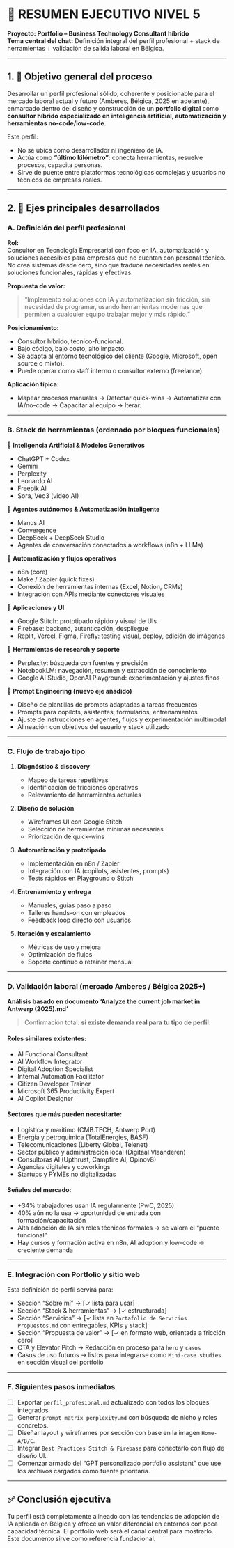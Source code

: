
# 🧠 RESUMEN EJECUTIVO NIVEL 5  
**Proyecto: Portfolio – Business Technology Consultant híbrido**  
**Tema central del chat:** Definición integral del perfil profesional + stack de herramientas + validación de salida laboral en Bélgica.

---

## 1. 🎯 Objetivo general del proceso

Desarrollar un perfil profesional sólido, coherente y posicionable para el mercado laboral actual y futuro (Amberes, Bélgica, 2025 en adelante), enmarcado dentro del diseño y construcción de un **portfolio digital** como **consultor híbrido especializado en inteligencia artificial, automatización y herramientas no-code/low-code**.

Este perfil:
- No se ubica como desarrollador ni ingeniero de IA.
- Actúa como **“último kilómetro”**: conecta herramientas, resuelve procesos, capacita personas.
- Sirve de puente entre plataformas tecnológicas complejas y usuarios no técnicos de empresas reales.

---

## 2. 🧩 Ejes principales desarrollados

### A. Definición del perfil profesional

**Rol:**  
Consultor en Tecnología Empresarial con foco en IA, automatización y soluciones accesibles para empresas que no cuentan con personal técnico. No crea sistemas desde cero, sino que traduce necesidades reales en soluciones funcionales, rápidas y efectivas.

**Propuesta de valor:**  
> “Implemento soluciones con IA y automatización sin fricción, sin necesidad de programar, usando herramientas modernas que permiten a cualquier equipo trabajar mejor y más rápido.”

**Posicionamiento:**  
- Consultor híbrido, técnico-funcional.  
- Bajo código, bajo costo, alto impacto.  
- Se adapta al entorno tecnológico del cliente (Google, Microsoft, open source o mixto).  
- Puede operar como staff interno o consultor externo (freelance).

**Aplicación típica:**  
- Mapear procesos manuales → Detectar quick-wins → Automatizar con IA/no-code → Capacitar al equipo → Iterar.

---

### B. Stack de herramientas (ordenado por bloques funcionales)

**🔹 Inteligencia Artificial & Modelos Generativos**  
- ChatGPT + Codex  
- Gemini  
- Perplexity  
- Leonardo AI  
- Freepik AI  
- Sora, Veo3 (video AI)

**🔹 Agentes autónomos & Automatización inteligente**  
- Manus AI  
- Convergence  
- DeepSeek + DeepSeek Studio  
- Agentes de conversación conectados a workflows (n8n + LLMs)

**🔹 Automatización y flujos operativos**  
- n8n (core)  
- Make / Zapier (quick fixes)  
- Conexión de herramientas internas (Excel, Notion, CRMs)  
- Integración con APIs mediante conectores visuales

**🔹 Aplicaciones y UI**  
- Google Stitch: prototipado rápido y visual de UIs  
- Firebase: backend, autenticación, despliegue  
- Replit, Vercel, Figma, Firefly: testing visual, deploy, edición de imágenes

**🔹 Herramientas de research y soporte**  
- Perplexity: búsqueda con fuentes y precisión  
- NotebookLM: navegación, resumen y extracción de conocimiento  
- Google AI Studio, OpenAI Playground: experimentación y ajustes finos

**🔹 Prompt Engineering (nuevo eje añadido)**  
- Diseño de plantillas de prompts adaptadas a tareas frecuentes  
- Prompts para copilots, asistentes, formularios, entrenamientos  
- Ajuste de instrucciones en agentes, flujos y experimentación multimodal  
- Alineación con objetivos del usuario y stack utilizado

---

### C. Flujo de trabajo tipo

1. **Diagnóstico & discovery**  
   - Mapeo de tareas repetitivas  
   - Identificación de fricciones operativas  
   - Relevamiento de herramientas actuales

2. **Diseño de solución**  
   - Wireframes UI con Google Stitch  
   - Selección de herramientas mínimas necesarias  
   - Priorización de quick-wins

3. **Automatización y prototipado**  
   - Implementación en n8n / Zapier  
   - Integración con IA (copilots, asistentes, prompts)  
   - Tests rápidos en Playground o Stitch

4. **Entrenamiento y entrega**  
   - Manuales, guías paso a paso  
   - Talleres hands-on con empleados  
   - Feedback loop directo con usuarios

5. **Iteración y escalamiento**  
   - Métricas de uso y mejora  
   - Optimización de flujos  
   - Soporte continuo o retainer mensual

---

### D. Validación laboral (mercado Amberes / Bélgica 2025+)

**Análisis basado en documento ‘Analyze the current job market in Antwerp (2025).md’**  
> Confirmación total: **sí existe demanda real para tu tipo de perfil.**

#### Roles similares existentes:
- AI Functional Consultant  
- AI Workflow Integrator  
- Digital Adoption Specialist  
- Internal Automation Facilitator  
- Citizen Developer Trainer  
- Microsoft 365 Productivity Expert  
- AI Copilot Designer

#### Sectores que más pueden necesitarte:
- Logística y marítimo (CMB.TECH, Antwerp Port)  
- Energía y petroquímica (TotalEnergies, BASF)  
- Telecomunicaciones (Liberty Global, Telenet)  
- Sector público y administración local (Digitaal Vlaanderen)  
- Consultoras AI (Upthrust, Campfire AI, Opinov8)  
- Agencias digitales y coworkings  
- Startups y PYMEs no digitalizadas

#### Señales del mercado:
- +34% trabajadores usan IA regularmente (PwC, 2025)  
- 40% aún no la usa → oportunidad de entrada con formación/capacitación  
- Alta adopción de IA sin roles técnicos formales → se valora el “puente funcional”  
- Hay cursos y formación activa en n8n, AI adoption y low-code → creciente demanda

---

### E. Integración con Portfolio y sitio web

Esta definición de perfil servirá para:
- Sección “Sobre mí” → [✓ lista para usar]  
- Sección “Stack & herramientas” → [✓ estructurada]  
- Sección “Servicios” → [✓ lista en `Portafolio de Servicios Propuestos.md` con entregables, KPIs y stack]  
- Sección “Propuesta de valor” → [✓ en formato web, orientada a fricción cero]  
- CTA y Elevator Pitch → Redacción en proceso para `hero` y `casos`  
- Casos de uso futuros → listos para integrarse como `Mini-case studies` en sección visual del portfolio

---

### F. Siguientes pasos inmediatos

- [ ] Exportar `perfil_profesional.md` actualizado con todos los bloques integrados.
- [ ] Generar `prompt_matrix_perplexity.md` con búsqueda de nicho y roles concretos.
- [ ] Diseñar layout y wireframes por sección con base en la imagen `Home-A/B/C`.
- [ ] Integrar `Best Practices Stitch & Firebase` para conectarlo con flujo de diseño UI.
- [ ] Comenzar armado del “GPT personalizado portfolio assistant” que use los archivos cargados como fuente prioritaria.

---

## ✅ Conclusión ejecutiva

Tu perfil está completamente alineado con las tendencias de adopción de IA aplicada en Bélgica y ofrece un valor diferencial en entornos con poca capacidad técnica. El portfolio web será el canal central para mostrarlo. Este documento sirve como referencia fundacional.
